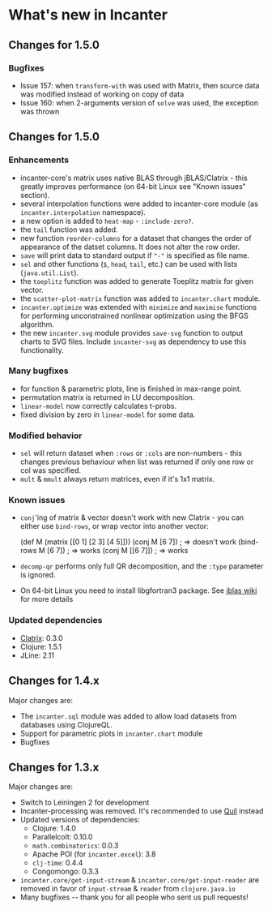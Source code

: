 # What's new in Incanter #

## Changes for 1.5.0 ##

### Bugfixes ###

 * Issue 157: when `transform-with` was used with Matrix, then source data was modified instead of working on copy of data
 * Issue 160: when 2-arguments version of `solve` was used, the exception was thrown

## Changes for 1.5.0 ##

### Enhancements ###

 * incanter-core's matrix uses native BLAS through jBLAS/Clatrix - this greatly improves performance (on 64-bit Linux see "Known issues" section).
 * several interpolation functions were added to incanter-core module (as `incanter.interpolation` namespace).
 * a new option is added to `heat-map` - `:include-zero?`.
 * the `tail` function was added.
 * new function `reorder-columns` for a dataset that changes the order of appearance of the datset columns. It does not alter the row order.
 * `save` will print data to standard output if `"-"` is specified as file name.
 * `sel` and other functions (`$`, `head`, `tail`, etc.) can be used with lists (`java.util.List`). 
 * the `toeplitz` function was added to generate Toeplitz matrix for given vector.
 * the `scatter-plot-matrix` function was added to `incanter.chart` module.
 * `incanter.optimize` was extended with `minimize` and `maximise` functions for performing unconstrained nonlinear optimization using the BFGS algorithm.
 * the new `incanter.svg` module provides `save-svg` function to output charts to SVG files.  Include `incanter-svg` as dependency to use this functionality.

### Many bugfixes ###

 * for function & parametric plots, line is finished in max-range point.
 * permutation matrix is returned in LU decomposition.
 * `linear-model` now correctly calculates t-probs.
 * fixed division by zero in `linear-model` for some data.

### Modified behavior ###

 * `sel` will return dataset when `:rows` or `:cols` are non-numbers - this changes
   previous behaviour when list was returned if only one row or col was specified.
 * `mult` & `mmult` always return matrices, even if it's 1x1 matrix.

### Known issues ###

 * `conj`'ing of matrix & vector doesn't work with new Clatrix - you can either use `bind-rows`, or wrap vector into another vector:
    
    (def M (matrix [[0 1] [2 3] [4 5]]))
    (conj M [6 7])      ; => doesn't work
    (bind-rows M [6 7]) ; => works
    (conj M [[6 7]])    ; => works

 * `decomp-qr` performs only full QR decomposition, and the `:type` parameter is ignored.
 * On 64-bit Linux you need to install libgfortran3 package. See [jblas wiki](https://github.com/mikiobraun/jblas/wiki/Missing-Libraries) for more details

### Updated dependencies ###

 * [Clatrix](https://github.com/Quantisan/clatrix): 0.3.0
 * Clojure: 1.5.1
 * JLine: 2.11

## Changes for 1.4.x ##

Major changes are:
 * The `incanter.sql` module was added to allow load datasets from databases using ClojureQL.
 * Support for parametric plots in `incanter.chart` module
 * Bugfixes

## Changes for 1.3.x ##

Major changes are:

 * Switch to Leiningen 2 for development
 * Incanter-processing was removed. It's recommended to use [Quil](https://github.com/quil/quil) instead
 * Updated versions of dependencies:
   * Clojure: 1.4.0
   * Parallelcolt: 0.10.0
   * `math.combinatorics`: 0.0.3
   * Apache POI (for `incanter.excel`): 3.8
   * `clj-time`: 0.4.4
   * Congomongo: 0.3.3
 * `incanter.core/get-input-stream` & `incanter.core/get-input-reader` are removed in
   favor of `input-stream` & `reader` from `clojure.java.io`
 * Many bugfixes -- thank you for all people who sent us pull requests!

